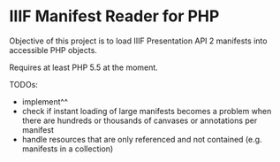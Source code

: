 # IIIF Manifest Reader for PHP

Objective of this project is to load IIIF Presentation API 2 manifests into accessible PHP objects.

Requires at least PHP 5.5 at the moment.

TODOs:

* implement^^
* check if instant loading of large manifests becomes a problem when there are hundreds or thousands of canvases or annotations per manifest
* handle resources that are only referenced and not contained (e.g. manifests in a collection) 
